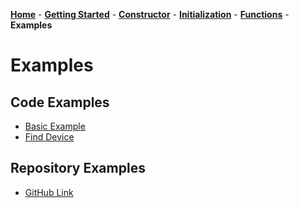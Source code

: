 [**Home**](https://porrey.github.io/max1704x) -
[**Getting Started**](https://porrey.github.io/max1704x/getting-started) -
[**Constructor**](https://porrey.github.io/max1704x/constructor) -
[**Initialization**](https://porrey.github.io/max1704x/initialization) -
[**Functions**](https://porrey.github.io/max1704x/functions) -
**Examples**
# Examples
## Code Examples
* [Basic Example](https://porrey.github.io/max1704x/examples/basic)
* [Find Device](https://porrey.github.io/max1704x/examples/find-device)

## Repository Examples
* [GitHub Link](https://github.com/porrey/max1704x/tree/master/examples)
